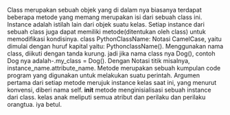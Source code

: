 Class merupakan sebuah objek yang di dalam nya biasanya terdapat beberapa metode yang memang merupakan isi dari sebuah class ini.
Instance adalah istilah lain dari objek suatu kelas.
Setiap instance dari sebuah class juga dapat memiliki metode(ditentukan oleh class) untuk memodifikasi kondisinya.
class PythonClassName:
Notasi CamelCase, yaitu dimulai dengan huruf kapital yaitu: PythonclassName().
Menggunakan nama class, diikuti dengan tanda kurung. jadi jika nama class nya Dog(), contoh Dog nya adalah-.my_class = Dog().
Dengan Notasi titik misalnya, instance_name.attribute_name.
Metode merupakan sebuah kumpulan code program yang digunakan untuk melakukan suatu perintah.
Argumen pertama dari setiap metode merujuk instance kelas saat ini, yang menurut konvensi, diberi nama self.
__init__ metode menginisialisasi sebuah instance dari class.
kelas anak meliputi semua atribut dan perilaku dan perilaku orangtua.
iya betul.